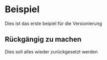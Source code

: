 # Beispiel
Dies ist das erste beipiel für die Versionierung

## Rückgängig zu machen
Dies soll alles wieder zurückgesetzt werden

